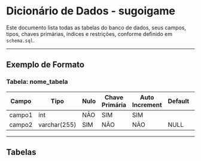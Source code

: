 # Dicionário de Dados - sugoigame

Este documento lista todas as tabelas do banco de dados, seus campos, tipos, chaves primárias, índices e restrições, conforme definido em `schema.sql`.

---

## Exemplo de Formato

### Tabela: nome_tabela
| Campo         | Tipo         | Nulo | Chave Primária | Auto Increment | Default | Observações |
|---------------|--------------|------|----------------|---------------|---------|-------------|
| campo1        | int          | NÃO  | SIM            | SIM           |         |             |
| campo2        | varchar(255) | SIM  | NÃO            | NÃO           | NULL    |             |

---

## Tabelas

